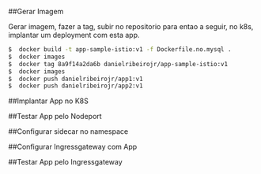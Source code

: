 ##Gerar Imagem

Gerar imagem, fazer a tag, subir no repositorio para entao a seguir, no k8s, implantar um deployment com esta app. 

```bash
$  docker build -t app-sample-istio:v1 -f Dockerfile.no.mysql .
$  docker images
$  docker tag 8a9f14a2da6b danielribeirojr/app-sample-istio:v1
$  docker images
$  docker push danielribeirojr/app1:v1
$  docker push danielribeirojr/app2:v1
```

##Implantar App no K8S

##Testar App pelo Nodeport 

##Configurar sidecar no namespace 

##Configurar Ingressgateway com App

##Testar App pelo Ingressgateway


